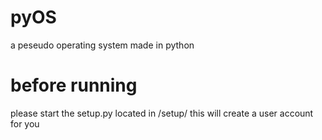 # pyOS
a peseudo operating system made in python


# before running
please start the setup.py located in /setup/
this will create a user account for you
